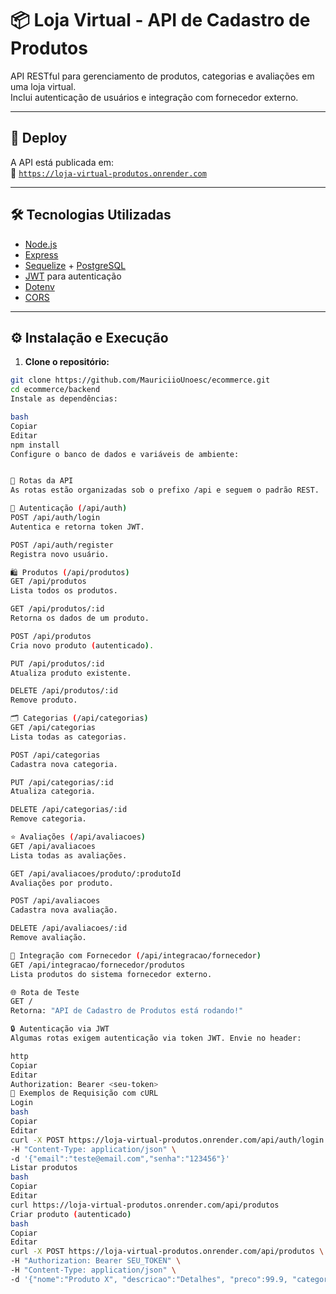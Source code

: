 # 📦 Loja Virtual - API de Cadastro de Produtos

API RESTful para gerenciamento de produtos, categorias e avaliações em uma loja virtual.  
Inclui autenticação de usuários e integração com fornecedor externo.

---

## 🚀 Deploy

A API está publicada em:  
🔗 [`https://loja-virtual-produtos.onrender.com`](https://loja-virtual-produtos.onrender.com)

---

## 🛠️ Tecnologias Utilizadas

- [Node.js](https://nodejs.org/)
- [Express](https://expressjs.com/)
- [Sequelize](https://sequelize.org/) + [PostgreSQL](https://www.postgresql.org/)
- [JWT](https://jwt.io/) para autenticação
- [Dotenv](https://www.npmjs.com/package/dotenv)
- [CORS](https://www.npmjs.com/package/cors)

---

## ⚙️ Instalação e Execução

1. **Clone o repositório:**

```bash
git clone https://github.com/MauriciioUnoesc/ecommerce.git
cd ecommerce/backend
Instale as dependências:

bash
Copiar
Editar
npm install
Configure o banco de dados e variáveis de ambiente:


📌 Rotas da API
As rotas estão organizadas sob o prefixo /api e seguem o padrão REST.

🔐 Autenticação (/api/auth)
POST /api/auth/login
Autentica e retorna token JWT.

POST /api/auth/register
Registra novo usuário.

🛍️ Produtos (/api/produtos)
GET /api/produtos
Lista todos os produtos.

GET /api/produtos/:id
Retorna os dados de um produto.

POST /api/produtos
Cria novo produto (autenticado).

PUT /api/produtos/:id
Atualiza produto existente.

DELETE /api/produtos/:id
Remove produto.

🗂️ Categorias (/api/categorias)
GET /api/categorias
Lista todas as categorias.

POST /api/categorias
Cadastra nova categoria.

PUT /api/categorias/:id
Atualiza categoria.

DELETE /api/categorias/:id
Remove categoria.

⭐ Avaliações (/api/avaliacoes)
GET /api/avaliacoes
Lista todas as avaliações.

GET /api/avaliacoes/produto/:produtoId
Avaliações por produto.

POST /api/avaliacoes
Cadastra nova avaliação.

DELETE /api/avaliacoes/:id
Remove avaliação.

🔗 Integração com Fornecedor (/api/integracao/fornecedor)
GET /api/integracao/fornecedor/produtos
Lista produtos do sistema fornecedor externo.

🌐 Rota de Teste
GET /
Retorna: "API de Cadastro de Produtos está rodando!"

🔒 Autenticação via JWT
Algumas rotas exigem autenticação via token JWT. Envie no header:

http
Copiar
Editar
Authorization: Bearer <seu-token>
🧪 Exemplos de Requisição com cURL
Login
bash
Copiar
Editar
curl -X POST https://loja-virtual-produtos.onrender.com/api/auth/login \
-H "Content-Type: application/json" \
-d '{"email":"teste@email.com","senha":"123456"}'
Listar produtos
bash
Copiar
Editar
curl https://loja-virtual-produtos.onrender.com/api/produtos
Criar produto (autenticado)
bash
Copiar
Editar
curl -X POST https://loja-virtual-produtos.onrender.com/api/produtos \
-H "Authorization: Bearer SEU_TOKEN" \
-H "Content-Type: application/json" \
-d '{"nome":"Produto X", "descricao":"Detalhes", "preco":99.9, "categoriaId":1}'
